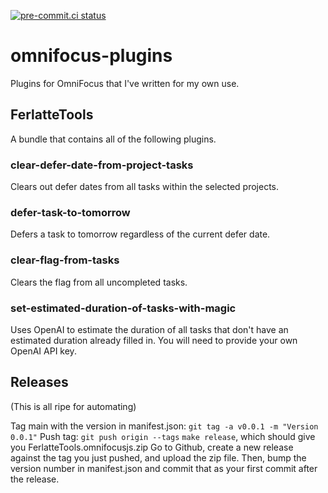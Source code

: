 [![pre-commit.ci status](https://results.pre-commit.ci/badge/github/ferlatte/omnifocus-plugins/main.svg)](https://results.pre-commit.ci/latest/github/ferlatte/omnifocus-plugins/main)

# omnifocus-plugins
Plugins for OmniFocus that I've written for my own use.

## FerlatteTools

A bundle that contains all of the following plugins.

### clear-defer-date-from-project-tasks

Clears out defer dates from all tasks within the selected projects.

### defer-task-to-tomorrow

Defers a task to tomorrow regardless of the current defer date.

### clear-flag-from-tasks

Clears the flag from all uncompleted tasks.

### set-estimated-duration-of-tasks-with-magic

Uses OpenAI to estimate the duration of all tasks that don't have an estimated duration already filled in. You will need to provide your own OpenAI API key.

## Releases

(This is all ripe for automating)

Tag main with the version in manifest.json: `git tag -a v0.0.1 -m "Version 0.0.1"`
Push tag: `git push origin --tags`
`make release`, which should give you FerlatteTools.omnifocusjs.zip
Go to Github, create a new release against the tag you just pushed, and upload the zip file.
Then, bump the version number in manifest.json and commit that as your first commit after the release.
